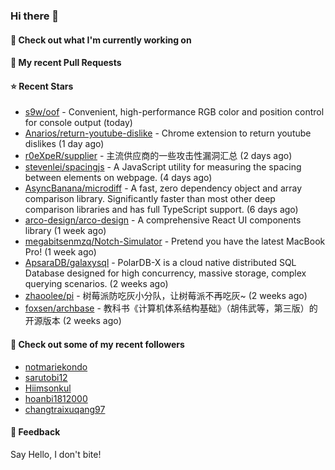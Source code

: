 ### Hi there 👋

#### 👷 Check out what I'm currently working on

#### 🔨 My recent Pull Requests


#### ⭐ Recent Stars

- [s9w/oof](https://github.com/s9w/oof) - Convenient, high-performance RGB color and position control for console output (today)
- [Anarios/return-youtube-dislike](https://github.com/Anarios/return-youtube-dislike) - Chrome extension to return youtube dislikes (1 day ago)
- [r0eXpeR/supplier](https://github.com/r0eXpeR/supplier) - 主流供应商的一些攻击性漏洞汇总 (2 days ago)
- [stevenlei/spacingjs](https://github.com/stevenlei/spacingjs) - A JavaScript utility for measuring the spacing between elements on webpage. (4 days ago)
- [AsyncBanana/microdiff](https://github.com/AsyncBanana/microdiff) - A fast, zero dependency object and array comparison library. Significantly faster than most other deep comparison libraries and has full TypeScript support. (6 days ago)
- [arco-design/arco-design](https://github.com/arco-design/arco-design) - A comprehensive React UI components library (1 week ago)
- [megabitsenmzq/Notch-Simulator](https://github.com/megabitsenmzq/Notch-Simulator) - Pretend you have the latest MacBook Pro! (1 week ago)
- [ApsaraDB/galaxysql](https://github.com/ApsaraDB/galaxysql) - PolarDB-X is a cloud native distributed SQL Database designed for high concurrency, massive storage, complex querying scenarios. (2 weeks ago)
- [zhaoolee/pi](https://github.com/zhaoolee/pi) - 树莓派防吃灰小分队，让树莓派不再吃灰~ (2 weeks ago)
- [foxsen/archbase](https://github.com/foxsen/archbase) - 教科书《计算机体系结构基础》（胡伟武等，第三版）的开源版本 (2 weeks ago)

#### 👯 Check out some of my recent followers

- [notmariekondo](https://github.com/notmariekondo)
- [sarutobi12](https://github.com/sarutobi12)
- [Hiimsonkul](https://github.com/Hiimsonkul)
- [hoanbi1812000](https://github.com/hoanbi1812000)
- [changtraixuqang97](https://github.com/changtraixuqang97)

#### 💬 Feedback

Say Hello, I don't bite!